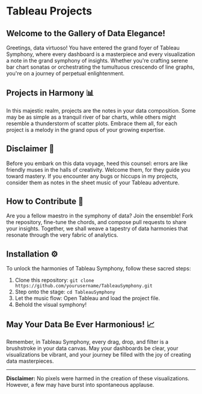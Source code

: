 # Tableau Projects

## Welcome to the Gallery of Data Elegance!

Greetings, data virtuoso! You have entered the grand foyer of Tableau Symphony, where every dashboard is a masterpiece and every visualization a note in the grand symphony of insights. Whether you're crafting serene bar chart sonatas or orchestrating the tumultuous crescendo of line graphs, you're on a journey of perpetual enlightenment.

## Projects in Harmony 📊

In this majestic realm, projects are the notes in your data composition. Some may be as simple as a tranquil river of bar charts, while others might resemble a thunderstorm of scatter plots. Embrace them all, for each project is a melody in the grand opus of your growing expertise.

## Disclaimer 🚨

Before you embark on this data voyage, heed this counsel: errors are like friendly muses in the halls of creativity. Welcome them, for they guide you toward mastery. If you encounter any bugs or hiccups in my projects, consider them as notes in the sheet music of your Tableau adventure.

## How to Contribute 🤝

Are you a fellow maestro in the symphony of data? Join the ensemble! Fork the repository, fine-tune the chords, and compose pull requests to share your insights. Together, we shall weave a tapestry of data harmonies that resonate through the very fabric of analytics.

## Installation ⚙️

To unlock the harmonies of Tableau Symphony, follow these sacred steps:
1. Clone this repository: `git clone https://github.com/yourusername/TableauSymphony.git`
2. Step onto the stage: `cd TableauSymphony`
3. Let the music flow: Open Tableau and load the project file.
4. Behold the visual symphony!

## May Your Data Be Ever Harmonious! 📈

Remember, in Tableau Symphony, every drag, drop, and filter is a brushstroke in your data canvas. May your dashboards be clear, your visualizations be vibrant, and your journey be filled with the joy of creating data masterpieces.

---

**Disclaimer:** No pixels were harmed in the creation of these visualizations. However, a few may have burst into spontaneous applause.
